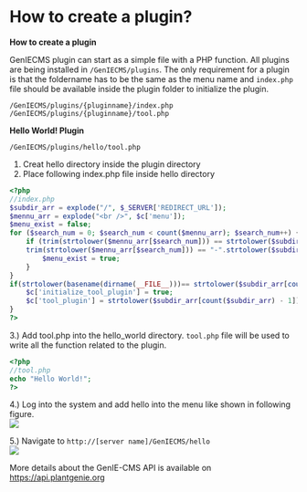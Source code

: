 
How to create a plugin?
=======================

**How to create a plugin**

GenIECMS plugin can start as a simple file with a PHP function. All plugins are being installed in ```/GenIECMS/plugins```. The only requirement for a plugin is that the foldername has to be the same as the menu name and ```index.php``` file should be available inside the plugin folder to initialize the plugin.
```shell
/GenIECMS/plugins/{pluginname}/index.php
/GenIECMS/plugins/{pluginname}/tool.php
```
**Hello World! Plugin**

```shell
/GenIECMS/plugins/hello/tool.php
```
1. Creat hello directory inside the plugin directory
2. Place following index.php file inside hello directory
```php
<?php
//index.php
$subdir_arr = explode("/", $_SERVER['REDIRECT_URL']);
$mennu_arr = explode("<br />", $c['menu']);
$menu_exist = false;
for ($search_num = 0; $search_num < count($mennu_arr); $search_num++) {  
    if (trim(strtolower($mennu_arr[$search_num])) == strtolower($subdir_arr[count($subdir_arr) - 1]) ||      
    trim(strtolower($mennu_arr[$search_num])) == "-".strtolower($subdir_arr[count($subdir_arr) - 1])) {  
        $menu_exist = true;
    }
}
if(strtolower(basename(dirname(__FILE__)))== strtolower($subdir_arr[count($subdir_arr)-1]) && $menu_exist==true){
    $c['initialize_tool_plugin'] = true;
    $c['tool_plugin'] = strtolower($subdir_arr[count($subdir_arr) - 1]);
}
?>
```
3.) Add tool.php into the hello_world directory. ```tool.php``` file will be used to write all the function related to the plugin. 
```php
<?php
//tool.php
echo "Hello World!";
?>
```
4.) Log into the system and add hello into the menu like shown in following figure.  
[![](https://raw.githubusercontent.com/irusri/GenIECMS/master/docs/images/login_screen.png)](https://raw.githubusercontent.com/irusri/GenIECMS/master/docs/images/login_screen.png)

5.) Navigate to ```http://[server name]/GenIECMS/hello```  
[![](https://raw.githubusercontent.com/irusri/GenIECMS/master/docs/images/hello_world.png)](https://raw.githubusercontent.com/irusri/GenIECMS/master/docs/images/hello_world.png)

More details about the GenIE-CMS API is available on https://api.plantgenie.org
